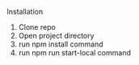 Installation

1. Clone repo
2. Open project directory
3. run npm install command
4. run npm run start-local command
